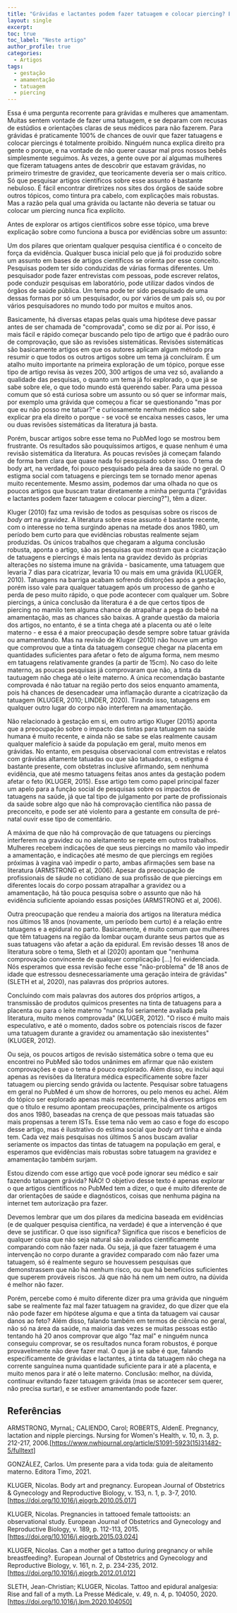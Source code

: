 ```yaml
---
title: "Grávidas e lactantes podem fazer tatuagem e colocar piercing? Explorando um tópico pouco estudado"
layout: single
excerpt:
toc: true
toc_label: "Neste artigo"
author_profile: true
categories:
  - Artigos
tags:
  - gestação
  - amamentação
  - tatuagem
  - piercing
---
```


Essa é uma pergunta recorrente para grávidas e mulheres que amamentam. Muitas sentem vontade de fazer uma tatuagem, e se deparam com recusas de estúdios e orientações claras de seus médicos para não fazerem. Para grávidas é praticamente 100% de chances de ouvir que fazer tatuagens e colocar piercings é totalmente proibido. Ninguém nunca explica direito pra gente o porque, e na vontade de não querer causar mal pros nossos bebês simplesmente seguimos. Às vezes, a gente ouve por aí algumas mulheres que fizeram tatuagens antes de descobrir que estavam grávidas, no primeiro trimestre de gravidez, que teoricamente deveria ser o mais crítico. Só que pesquisar artigos científicos sobre esse assunto é bastante nebuloso. É fácil encontrar diretrizes nos sites dos órgãos de saúde sobre outros tópicos, como tintura pra cabelo, com explicações mais robustas. Mas a razão pela qual uma grávida ou lactante não deveria se tatuar ou colocar um piercing nunca fica explícito. 

Antes de explorar os artigos científicos sobre esse tópico, uma breve explicação sobre como funciona a busca por evidências sobre um assunto:

Um dos pilares que orientam qualquer pesquisa científica é o conceito de força da evidência. Qualquer busca inicial pelo que já foi produzido sobre um assunto em bases de artigos científicos se orienta por esse conceito. Pesquisas podem ter sido conduzidas de várias formas diferentes. Um pesquisador pode fazer entrevistas com pessoas, pode escrever relatos, pode conduzir pesquisas em laboratório, pode utilizar dados vindos de órgãos de saúde pública. Um tema pode ter sido pesquisado de uma dessas formas por só um pesquisador, ou por vários de um país só, ou por vários pesquisadores no mundo todo por muitos e muitos anos.

Basicamente, há diversas etapas pelas quais uma hipótese deve passar antes de ser chamada de "comprovada", como se diz por aí. Por isso, é mais fácil e rápido começar buscando pelo tipo de artigo que é padrão ouro de comprovação, que são as revisões sistemáticas. Revisões sistemáticas são basicamente artigos em que os autores aplicam algum método pra resumir o que todos os outros artigos sobre um tema já concluíram. É um atalho muito importante na primeira exploração de um tópico, porque esse tipo de artigo revisa às vezes 200, 300 artigos de uma vez só, avaliando a qualidade das pesquisas, o quanto um tema já foi explorado, o que já se sabe sobre ele, o que todo mundo está querendo saber. Para uma pessoa comum que só está curiosa sobre um assunto ou só quer se informar mais, por exemplo uma grávida que começou a ficar se questionando "mas por que eu não posso me tatuar?" e curiosamente nenhum médico sabe explicar pra ela direito o porque - se você se encaixa nesses casos, ler uma ou duas revisões sistemáticas da literatura já basta.

Porém, buscar artigos sobre esse tema no PubMed logo se mostrou bem frustrante. Os resultados são pouquíssimos artigos, e quase nenhum é uma revisão sistemática da literatura. As poucas revisões já começam falando de forma bem clara que quase nada foi pesquisado sobre isso. O tema de body art, na verdade, foi pouco pesquisado pela área da saúde no geral. O estigma social com tatuagens e piercings tem se tornado menor apenas muito recentemente. Mesmo assim, podemos dar uma olhada no que os poucos artigos que buscam tratar diretamente a minha pergunta ("grávidas e lactantes podem fazer tatuagem e colocar piercing?"), têm a dizer.

Kluger (2010) faz uma revisão de todos as pesquisas sobre os riscos de *body art* na gravidez. A literatura sobre esse assunto é bastante recente, com o interesse no tema surgindo apenas na metade dos anos 1980, um período bem curto para que evidências robustas realmente sejam produzidas. Os únicos trabalhos que chegaram a alguma conclusão robusta, aponta o artigo, são as pesquisas que mostram que a cicatrização de tatuagens e piercings é mais lenta na gravidez devido às próprias alterações no sistema imune na grávida - basicamente, uma tatuagem que levaria 7 dias para cicatrizar, levaria 10 ou mais em uma grávida (KLUGER, 2010). Tatuagens na barriga acabam sofrendo distorções após a gestação, porém isso vale para qualquer tatuagem após um processo de ganho e perda de peso muito rápido, o que pode acontecer com qualquer um. Sobre piercings, a única conclusão da literatura é a de que certos tipos de piercing no mamilo tem alguma chance de atrapalhar a pega do bebê na amamentação, mas as chances são baixas. A grande questão da maioria dos artigos, no entanto, é se a tinta chega até a placenta ou até o leite materno - e essa é a maior preocupação desde sempre sobre tatuar grávida ou amamentando. Mas na revisão de Kluger (2010) não houve um artigo que comprovou que a tinta da tatuagem consegue chegar na placenta em quantidades suficientes para afetar o feto de alguma forma, nem mesmo em tatuagens relativamente grandes (a partir de 15cm). No caso do leite materno, as poucas pesquisas já comprovaram que não, a tinta da tautuagem não chega até o leite materno. A única recomendação bastante comprovada é não tatuar na região perto dos seios enquanto amamenta, pois há chances de desencadear uma inflamação durante a cicatrização da tatuagem (KLUGER, 2010; LINDER, 2020). Tirando isso, tatuagens em qualquer outro lugar do corpo não interferem na amamentação.

Não relacionado à gestação em si, em outro artigo Kluger (2015) aponta que a preocupação sobre o impacto das tintas para tatuagem na saúde humana é muito recente, e ainda não se sabe se elas realmente causam qualquer malefício à saúde da população em geral, muito menos em grávidas. No entanto, em pesquisa observacional com entrevistas e relatos com grávidas altamente tatuadas ou que são tatuadoras, o estigma é bastante presente, com obstetras inclusive afirmando, sem nenhuma evidência, que até mesmo tatuagens feitas anos antes da gestação podem afetar o feto (KLUGER, 2015). Esse artigo tem como papel principal fazer um apelo para a função social de pesquisas sobre os impactos de tatuagens na saúde, já que tal tipo de julgamento por parte de profissionais da saúde sobre algo que não há comprovação científica não passa de preconceito, e pode ser até violento para a gestante em consulta de pré-natal ouvir esse tipo de comentário.

A máxima de que não há comprovação de que tatuagens ou piercings interferem na gravidez ou no aleitamento se repete em outros trabalhos. Mulheres recebem indicações de que seus piercings no mamilo vão impedir a amamentação, e indicações até mesmo de que piercings em regiões próximas à vagina vaõ impedir o parto, ambas afirmações sem base na literatura (ARMSTRONG et al, 2006). Apesar da preocupação de profissionais de sáude no cotidiano de sua profissão de que piercings em diferentes locais do corpo possam atrapalhar a gravidez ou a amamentação, há tão pouca pesquisa sobre o assunto que não há evidência suficiente apoiando essas posições (ARMSTRONG et al, 2006).

Outra preocupação que rendeu a maioria dos artigos na literatura médica nos últimos 18 anos (novamente, um período bem curto) é a relação entre tatuagens e a epidural no parto. Basicamente, é muito comum que mulheres que têm tatuagens na região da lombar ouçam durante seus partos que as suas tatuagens vão afetar a ação da epidural. Em revisão desses 18 anos de literatura sobre o tema, Sleth et al (2020) apontam que "nenhuma comprovação convincente de qualquer complicação [...] foi evidenciada. Nós esperamos que essa revisão feche esse "não-problema" de 18 anos de idade que estressou desnecessariamente uma geração inteira de grávidas" (SLETH et al, 2020), nas palavras dos próprios autores.  

Concluindo com mais palavras dos autores dos próprios artigos, a transmissão de produtos químicos presentes na tinta de tatuagens para a placenta ou para o leite materno "nunca foi seriamente avaliada pela literatura, muito menos comprovada" (KLUGER, 2012). "O risco é muito mais especulativo, e até o momento, dados sobre os potenciais riscos de fazer uma tatuagem durante a gravidez ou amamentação são inexistentes" (KLUGER, 2012).

Ou seja, os poucos artigos de revisão sistemática sobre o tema que eu encontrei no PubMed são todos unânimes em afirmar que não existem comprovações e que o tema é pouco explorado. Além disso, eu inclui aqui apenas as revisões da literatura médica especificamente sobre fazer tatuagem ou piercing sendo grávida ou lactente. Pesquisar sobre tatuagens em geral no PubMed é um show de horrores, ou pelo menos eu achei. Além do tópico ser explorado apenas mais recentemente, há diversos artigos em que o título e resumo apontam preocupações, principalmente os artigos dos anos 1980, baseadas na crença de que pessoas mais tatuadas são mais propensas a terem ISTs. Esse tema não vem ao caso e foge do escopo desse artigo, mas é ilustrativo do estima social que *body art* tinha e ainda tem. Cada vez mais pesquisas nos últimos 5 anos buscam avaliar seriamente os impactos das tintas de tatuagem na população em geral, e esperamos que evidências mais robustas sobre tatuagem na gravidez e amamentação também surjam.

Estou dizendo com esse artigo que você pode ignorar seu médico e sair fazendo tatuagem grávida? NÃO! O objetivo desse texto é apenas explorar o que artigos científicos no PubMed tem a dizer, o que é muito diferente de dar orientações de saúde e diagnósticos, coisas que nenhuma página na internet tem autorização pra fazer. 

Devemos lembrar que um dos pilares da medicina baseada em evidências (e de qualquer pesquisa científica, na verdade) é que a intervenção é que deve se justificar. O que isso significa? Significa que riscos e benefícios de qualquer coisa que não seja natural são avaliados cientificamente comparando com não fazer nada. Ou seja, já que fazer tatuagem é uma intervenção no corpo durante a gravidez comparado com não fazer uma tatuagem, só é realmente seguro se houvessem pesquisas que demonstrassem que não há nenhum risco, ou que há benefícios suficientes que superem prováveis riscos. Já que não há nem um nem outro, na dúvida é melhor não fazer. 

Porém, percebe como é muito diferente dizer pra uma grávida que ninguém sabe se realmente faz mal fazer tatuagem na gravidez, do que dizer que ela não pode fazer em hipótese alguma e que a tinta da tatuagem vai causar danos ao feto? Além disso, falando também em termos de ciência no geral, não só na área da saúde, na maioria das vezes se muitas pessoas estão tentando há 20 anos comprovar que algo "faz mal" e ninguém nunca conseguiu comprovar, se os resultados nunca foram robustos, é porque provavelmente não deve fazer mal. O que já se sabe é que, falando especificamente de grávidas e lactantes, a tinta da tatuagem não chega na corrente sanguínea numa quantidade suficiente para ir até a placenta, e muito menos para ir até o leite materno. Conclusão: melhor, na dúvida, continuar evitando fazer tatuagem grávida (mas se acontecer sem querer, não precisa surtar), e se estiver amamentando pode fazer.

## Referências

ARMSTRONG, MyrnaL; CALIENDO, Carol; ROBERTS, AldenE. Pregnancy, lactation and nipple piercings. Nursing for Women's Health, v. 10, n. 3, p. 212-217, 2006.[https://www.nwhjournal.org/article/S1091-5923(15)31482-5/fulltext]

GONZÁLEZ, Carlos. Um presente para a vida toda: guia de aleitamento materno. Editora Timo, 2021.

KLUGER, Nicolas. Body art and pregnancy. European Journal of Obstetrics & Gynecology and Reproductive Biology, v. 153, n. 1, p. 3-7, 2010. [https://doi.org/10.1016/j.ejogrb.2010.05.017]

KLUGER, Nicolas. Pregnancies in tattooed female tattooists: an observational study. European Journal of Obstetrics and Gynecology and Reproductive Biology, v. 189, p. 112-113, 2015. [https://doi.org/10.1016/j.ejogrb.2015.03.024]

KLUGER, Nicolas. Can a mother get a tattoo during pregnancy or while breastfeeding?. European Journal of Obstetrics and Gynecology and Reproductive Biology, v. 161, n. 2, p. 234-235, 2012. [https://doi.org/10.1016/j.ejogrb.2012.01.012]

SLETH, Jean-Christian; KLUGER, Nicolas. Tattoo and epidural analgesia: Rise and fall of a myth. La Presse Médicale, v. 49, n. 4, p. 104050, 2020. [https://doi.org/10.1016/j.lpm.2020.104050]
